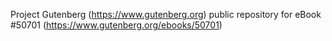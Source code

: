 Project Gutenberg (https://www.gutenberg.org) public repository for
eBook #50701 (https://www.gutenberg.org/ebooks/50701)

